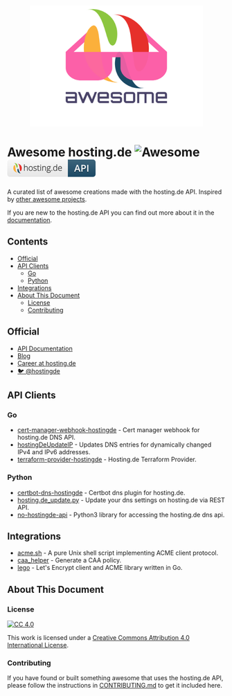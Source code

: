 <div align="center">
  <br>
  <a href="https://hosting.de" target="_blank" rel="noopener noreferrer">
    <img width="400" src="assets/hostingde-awesome.svg" alt="logo of awesome-hosting.de repository">
  </a>
  <br>
</div>

# Awesome hosting.de ![Awesome](https://awesome.re/badge.svg) [![hosting.de API](assets/hostingde-api.svg)](https://github.com/topics/hostingde)

A curated list of awesome creations made with the hosting.de API. Inspired by [other awesome projects](https://github.com/sindresorhus/awesome).

If you are new to the hosting.de API you can find out more about it in the [documentation](https://www.hosting.de/api/).

<!-- START doctoc generated TOC please keep comment here to allow auto update -->
<!-- DON'T EDIT THIS SECTION, INSTEAD RE-RUN doctoc TO UPDATE -->
## Contents

- [Official](#official)
- [API Clients](#api-clients)
  - [Go](#go)
  - [Python](#python)
- [Integrations](#integrations)
- [About This Document](#about-this-document)
  - [License](#license)
  - [Contributing](#contributing)

<!-- END doctoc generated TOC please keep comment here to allow auto update -->

## Official

- [API Documentation](https://hosting.de/api/)
- [Blog](https://www.hosting.de/blog/)
- [Career at hosting.de](https://www.hosting.de/karriere/)
- [:bird: @hostingde](https://twitter.com/hostingde/)

## API Clients

### Go

- [cert-manager-webhook-hostingde](https://github.com/Uniscon/cert-manager-webhook-hostingde/) - Cert manager webhook for hosting.de DNS API.
- [hostingDeUpdateIP](https://github.com/HarrPerson/hostingDeUpdateIP/) - Updates DNS entries for dynamically changed IPv4 and IPv6 addresses.
- [terraform-provider-hostingde](https://github.com/martinhoefling/terraform-provider-hostingde) - Hosting.de Terraform Provider.

### Python

- [certbot-dns-hostingde](https://github.com/initit/certbot-dns-hostingde/) - Certbot dns plugin for hosting.de.
- [hosting.de_update.py](https://github.com/lemo/hosting.de_update.py/) - Update your dns settings on hosting.de via REST API.
- [no-hostingde-api](https://github.com/DimeOne/no-hostingde-api/) - Python3 library for accessing the hosting.de dns api.

## Integrations

- [acme.sh](https://github.com/acmesh-official/acme.sh/) - A pure Unix shell script implementing ACME client protocol.
- [caa_helper](https://github.com/SSLMate/caa_helper) - Generate a CAA policy.
- [lego](https://github.com/go-acme/lego) - Let's Encrypt client and ACME library written in Go.

## About This Document

### License

[![CC 4.0](https://i.creativecommons.org/l/by/4.0/88x31.png)](https://creativecommons.org/licenses/by/4.0/)

This work is licensed under a [Creative Commons Attribution 4.0 International License](https://creativecommons.org/licenses/by/4.0/).

### Contributing

If you have found or built something awesome that uses the hosting.de API, please follow the instructions in [CONTRIBUTING.md](CONTRIBUTING.md) to get it included here.
